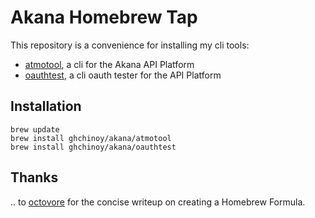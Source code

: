 # Akana Homebrew Tap

This repository is a convenience for installing my cli tools:

* [atmotool](https://github.com/ghchinoy/atmotool), a cli for the Akana API Platform
* [oauthtest](https://github.com/ghchinoy/oauthtest), a cli oauth tester for the API Platform

## Installation

```
brew update
brew install ghchinoy/akana/atmotool
brew install ghchinoy/akana/oauthtest
```


## Thanks

.. to [octovore](http://octavore.com/posts/2016/02/15/distributing-go-apps-os-x) for the concise writeup on creating a Homebrew Formula.
